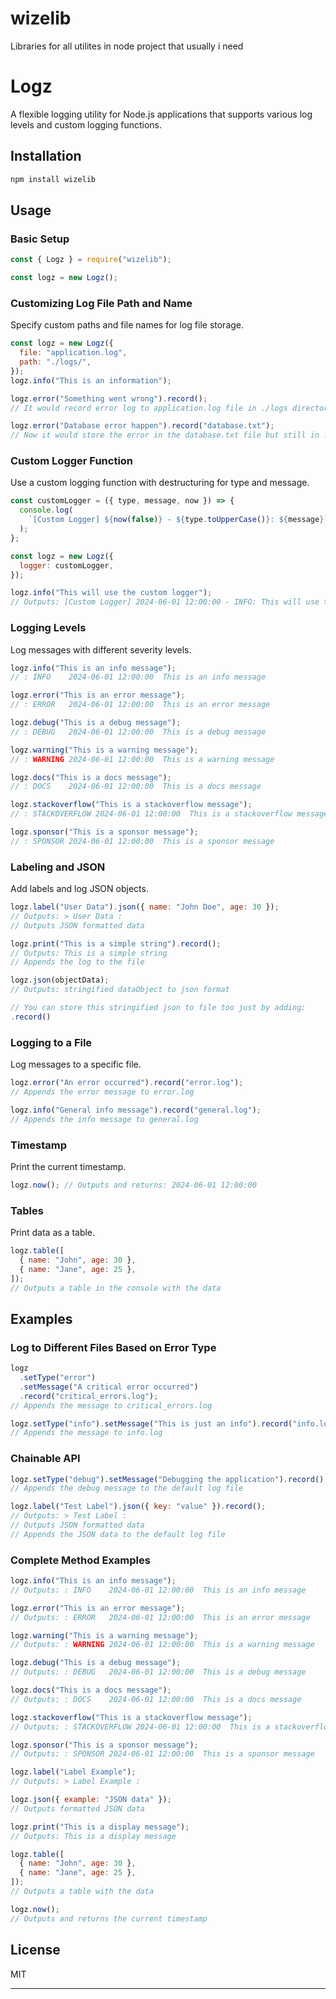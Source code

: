 # wizelib

Libraries for all utilites in node project that usually i need

# Logz

A flexible logging utility for Node.js applications that supports various log levels and custom logging functions.

## Installation

```bash
npm install wizelib
```

## Usage

### Basic Setup

```javascript
const { Logz } = require("wizelib");

const logz = new Logz();
```

### Customizing Log File Path and Name

Specify custom paths and file names for log file storage.

```javascript
const logz = new Logz({
  file: "application.log",
  path: "./logs/",
});
logz.info("This is an information");

logz.error("Something went wrong").record();
// It would record error log to application.log file in ./logs directory like as defined in the option of constructor on Logz class

logz.error("Database error happen").record("database.txt");
// Now it would store the error in the database.txt file but still in ./logs directory
```

### Custom Logger Function

Use a custom logging function with destructuring for type and message.

```javascript
const customLogger = ({ type, message, now }) => {
  console.log(
    `[Custom Logger] ${now(false)} - ${type.toUpperCase()}: ${message}`
  );
};

const logz = new Logz({
  logger: customLogger,
});

logz.info("This will use the custom logger");
// Outputs: [Custom Logger] 2024-06-01 12:00:00 - INFO: This will use the custom logger
```

### Logging Levels

Log messages with different severity levels.

```javascript
logz.info("This is an info message");
// : INFO    2024-06-01 12:00:00  This is an info message

logz.error("This is an error message");
// : ERROR   2024-06-01 12:00:00  This is an error message

logz.debug("This is a debug message");
// : DEBUG   2024-06-01 12:00:00  This is a debug message

logz.warning("This is a warning message");
// : WARNING 2024-06-01 12:00:00  This is a warning message

logz.docs("This is a docs message");
// : DOCS    2024-06-01 12:00:00  This is a docs message

logz.stackoverflow("This is a stackoverflow message");
// : STACKOVERFLOW 2024-06-01 12:00:00  This is a stackoverflow message - https://stackoverflow.com/search?q=This%20is%20a%20stackoverflow%20message

logz.sponsor("This is a sponsor message");
// : SPONSOR 2024-06-01 12:00:00  This is a sponsor message
```

### Labeling and JSON

Add labels and log JSON objects.

```javascript
logz.label("User Data").json({ name: "John Doe", age: 30 });
// Outputs: > User Data :
// Outputs JSON formatted data

logz.print("This is a simple string").record();
// Outputs: This is a simple string
// Appends the log to the file

logz.json(objectData);
// Outputs: stringified dataObject to json format

// You can store this stringified json to file too just by adding:
.record()
```

### Logging to a File

Log messages to a specific file.

```javascript
logz.error("An error occurred").record("error.log");
// Appends the error message to error.log

logz.info("General info message").record("general.log");
// Appends the info message to general.log
```

### Timestamp

Print the current timestamp.

```javascript
logz.now(); // Outputs and returns: 2024-06-01 12:00:00
```

### Tables

Print data as a table.

```javascript
logz.table([
  { name: "John", age: 30 },
  { name: "Jane", age: 25 },
]);
// Outputs a table in the console with the data
```

## Examples

### Log to Different Files Based on Error Type

```javascript
logz
  .setType("error")
  .setMessage("A critical error occurred")
  .record("critical_errors.log");
// Appends the message to critical_errors.log

logz.setType("info").setMessage("This is just an info").record("info.log");
// Appends the message to info.log
```

### Chainable API

```javascript
logz.setType("debug").setMessage("Debugging the application").record();
// Appends the debug message to the default log file

logz.label("Test Label").json({ key: "value" }).record();
// Outputs: > Test Label :
// Outputs JSON formatted data
// Appends the JSON data to the default log file
```

### Complete Method Examples

```javascript
logz.info("This is an info message");
// Outputs: : INFO    2024-06-01 12:00:00  This is an info message

logz.error("This is an error message");
// Outputs: : ERROR   2024-06-01 12:00:00  This is an error message

logz.warning("This is a warning message");
// Outputs: : WARNING 2024-06-01 12:00:00  This is a warning message

logz.debug("This is a debug message");
// Outputs: : DEBUG   2024-06-01 12:00:00  This is a debug message

logz.docs("This is a docs message");
// Outputs: : DOCS    2024-06-01 12:00:00  This is a docs message

logz.stackoverflow("This is a stackoverflow message");
// Outputs: : STACKOVERFLOW 2024-06-01 12:00:00  This is a stackoverflow message with a StackOverflow search URL

logz.sponsor("This is a sponsor message");
// Outputs: : SPONSOR 2024-06-01 12:00:00  This is a sponsor message

logz.label("Label Example");
// Outputs: > Label Example :

logz.json({ example: "JSON data" });
// Outputs formatted JSON data

logz.print("This is a display message");
// Outputs: This is a display message

logz.table([
  { name: "John", age: 30 },
  { name: "Jane", age: 25 },
]);
// Outputs a table with the data

logz.now();
// Outputs and returns the current timestamp
```

## License

MIT

---
